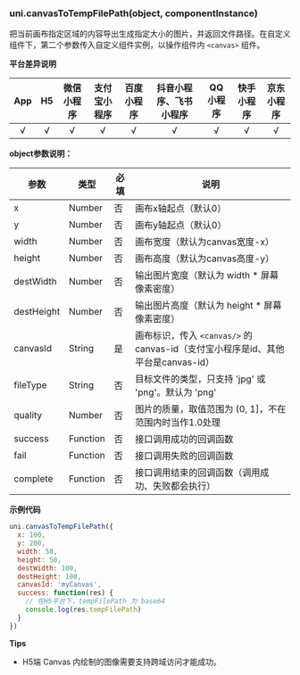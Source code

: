 ### uni.canvasToTempFilePath(object, componentInstance)

把当前画布指定区域的内容导出生成指定大小的图片，并返回文件路径。在自定义组件下，第二个参数传入自定义组件实例，以操作组件内 `<canvas>` 组件。

**平台差异说明**

|App|H5|微信小程序|支付宝小程序|百度小程序|抖音小程序、飞书小程序|QQ小程序|快手小程序|京东小程序|
|:-:|:-:|:-:|:-:|:-:|:-:|:-:|:-:|:-:|
|√|√|√|√|√|√|√|√|√|

<!-- UNIAPPAPIJSON.canvasToTempFilePath.compatibility -->

**object参数说明：**

|参数	|类型		|必填		|说明	|
|---|---|---|---|
|x	|Number		|否			|画布x轴起点（默认0）|
|y	|Number		|否			|画布y轴起点（默认0）|
|width	|Number		|否			|画布宽度（默认为canvas宽度-x）|
|height	|Number		|否			|画布高度（默认为canvas高度-y）|
|destWidth	|Number		|否			|输出图片宽度（默认为 width * 屏幕像素密度）|
|destHeight	|Number		|否			|输出图片高度（默认为 height * 屏幕像素密度）|
|canvasId	|String		|是			|画布标识，传入 ``<canvas/>`` 的 canvas-id（支付宝小程序是id、其他平台是canvas-id）|
|fileType	|String		|否			|目标文件的类型，只支持 'jpg' 或 'png'。默认为 'png'|
|quality	|Number		|否			|图片的质量，取值范围为 (0, 1]，不在范围内时当作1.0处理|
|success	|Function	|否			|接口调用成功的回调函数|
|fail	|Function	|否			|接口调用失败的回调函数|
|complete	|Function	|否		|接口调用结束的回调函数（调用成功、失败都会执行）		|

<!-- UNIAPPAPIJSON.canvasToTempFilePath.param -->

**示例代码**

```javascript
uni.canvasToTempFilePath({
  x: 100,
  y: 200,
  width: 50,
  height: 50,
  destWidth: 100,
  destHeight: 100,
  canvasId: 'myCanvas',
  success: function(res) {
    // 在H5平台下，tempFilePath 为 base64
    console.log(res.tempFilePath)
  }
})
```

**Tips**

- H5端 Canvas 内绘制的图像需要支持跨域访问才能成功。

<!-- UNIAPPAPIJSON.canvasToTempFilePath.tutorial -->
